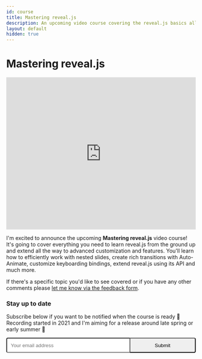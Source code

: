 ```yaml
---
id: course
title: Mastering reveal.js
description: An upcoming video course covering the reveal.js basics all the way up to advanced customization and features.
layout: default
hidden: true
---
```


# Mastering reveal.js

<iframe width="100%" height="405" src="https://www.youtube.com/embed/6-uWaBcqguc?color=white&modestbranding=1&rel=0" frameborder="0" allow="accelerometer; autoplay; clipboard-write; encrypted-media; gyroscope; picture-in-picture" allowfullscreen></iframe>

I'm excited to announce the upcoming **Mastering reveal.js** video course! It's going to cover everything you need to learn reveal.js from the ground up and extend all the way to advanced customization and features. You'll learn how to efficiently work with nested slides, create rich transitions with Auto-Animate, customize keyboarding bindings, extend reveal.js using its API and much more.

If there's a specific topic you'd like to see covered or if you have any other comments please [let me know via the feedback form](https://forms.gle/JcNc5tpRrpLi655bA).

### Stay up to date

Subscribe below if you want to be notified when the course is ready 🙌 Recording started in 2021 and I'm aiming for a release around late spring or early summer 🚀

<style>.gumroad-follow-form-embed { zoom: 1; } .gumroad-follow-form-embed:before, .gumroad-follow-form-embed:after { display: table; line-height: 0; content: ""; } .gumroad-follow-form-embed:after { clear: both; } .gumroad-follow-form-embed * { margin: 0; padding: 0; outline: 0; box-sizing: border-box !important; float: left !important; } .gumroad-follow-form-embed input { border-radius: 4px; border-top-right-radius: 0; border-bottom-right-radius: 0; line-height: 1rem; background: #fff; border-right: 0; padding: 10px; background-position: top right; background-repeat: no-repeat; text-rendering: optimizeLegibility; font-smoothing: antialiased; -webkit-appearance: none; -moz-appearance: caret; width: 65% !important; height: 40px !important; } .gumroad-follow-form-embed button { line-height: 1rem; border-radius: 4px; border-top-left-radius: 0; border-bottom-left-radius: 0; display: inline-block; padding: 11px 15px 12px; cursor: pointer; height: 40px !important; width: 35% !important; } </style>
<form action="https://gumroad.com/follow_from_embed_form" class="form gumroad-follow-form-embed" method="post">
	<input name="seller_id" type="hidden" value="5657373796380">
	<input name="email" placeholder="Your email address" type="email" class="border-2 border-gray-200 outline-none placeholder-gray-500 focus:border-yellow-400 focus:bg-white">
	<button class="bg-yellow-400 text-gray-700 hover:bg-yellow-300" type="submit">Submit</button>
</form>